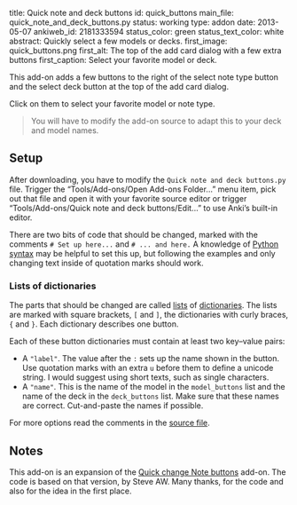 title: Quick note and deck buttons
id: quick_buttons
main_file: quick_note_and_deck_buttons.py
status: working
type: addon
date: 2013-05-07
ankiweb_id: 2181333594
status_color: green
status_text_color: white
abstract: Quickly select a few models or decks.
first_image: quick_buttons.png
first_alt: The top of the add card dialog with a few extra buttons
first_caption: Select your favorite model or deck.

This add-on adds a few buttons to the right of the select note type
button and the select deck button at the top of the add card dialog.

Click on them to select your favorite model or note type.

<blockquote class="nb">You will have to modify the add-on source to
adapt this to your deck and model names.</blockquote>

## Setup

After downloading, you have to modify the `Quick note and deck
buttons.py` file. Trigger the “Tools/Add-ons/Open Add-ons
Folder...” menu item, pick out that file and open it with your
favorite source editor or trigger “Tools/Add-ons/Quick note and deck
buttons/Edit...” to use Anki’s built-in editor.

There are two bits of code that should be changed, marked with the
comments `# Set up here...` and `# ... and here.` A knowledge of
[Python](http://www.python.org/)
[syntax](http://docs.python.org/2/tutorial/index.html) may be helpful
to set this up, but following the examples and only changing text
inside of quotation marks should work.

### Lists of dictionaries

The parts that should be changed are called
[lists](http://docs.python.org/2/tutorial/introduction.html#lists) of
[dictionaries](http://docs.python.org/2/tutorial/datastructures.html#dictionaries).
The lists are marked with square brackets, `[` and `]`, the
dictionaries with curly braces, `{` and `}`. Each dictionary describes one
button.

Each of these button dictionaries must contain at least two key–value
pairs:

* A `"label"`. The value after the `:` sets up the name shown in the
  button. Use quotation marks with an extra `u` before them to define
  a unicode string. I would suggest using short texts, such as single
  characters.
* A `"name"`. This is the name of the model in the
  `model_buttons` list and the name of the deck in the `deck_buttons`
  list. Make sure that these names are correct. Cut-and-paste
  the names if possible.


For more options read the comments in the
[source file](https://github.com/ospalh/anki-addons/blob/master/quick_note_and_deck_buttons.py).

## Notes

This add-on is an expansion of the
[Quick change Note buttons](https://ankiweb.net/shared/info/1720844055)
add-on. The code is based on that version, by Steve AW. Many thanks,
for the code and also for the idea in the first place.
